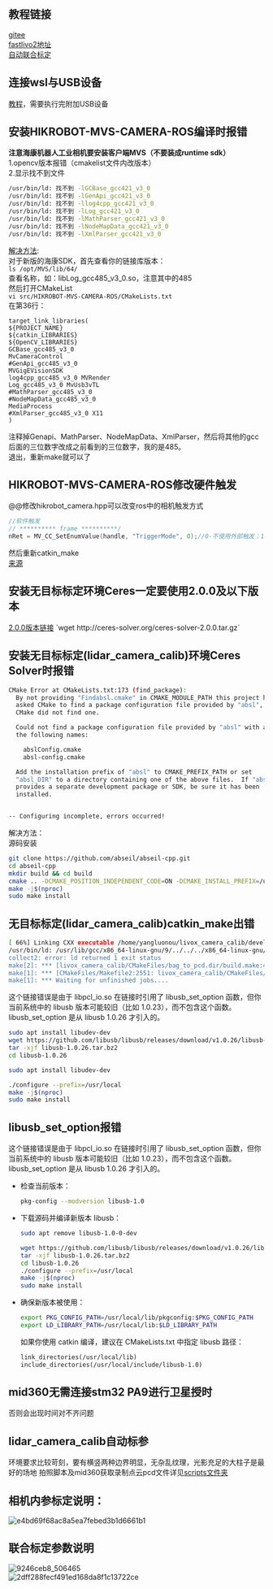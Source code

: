 ## 教程链接
[gitee](https://gitee.com/gwmunan/ros2/wikis/pages?sort_id=10536766&doc_id=4855084)  
[fastlivo2地址](https://github.com/hku-mars/FAST-LIVO2)  
[自动联合标定](https://github.com/hku-mars/livox_camera_calib/tree/master)  
## 连接wsl与USB设备
[教程](https://learn.microsoft.com/zh-cn/windows/wsl/connect-usb)，需要执行完附加USB设备  
## 安装HIKROBOT-MVS-CAMERA-ROS编译时报错
**注意海康机器人工业相机要安装客户端MVS（不要装成runtime sdk）**  
1.opencv版本报错（cmakelist文件内改版本）  
2.显示找不到文件  
```bash
/usr/bin/ld: 找不到 -lGCBase_gcc421_v3_0
/usr/bin/ld: 找不到 -lGenApi_gcc421_v3_0
/usr/bin/ld: 找不到 -llog4cpp_gcc421_v3_0
/usr/bin/ld: 找不到 -lLog_gcc421_v3_0
/usr/bin/ld: 找不到 -lMathParser_gcc421_v3_0
/usr/bin/ld: 找不到 -lNodeMapData_gcc421_v3_0
/usr/bin/ld: 找不到 -lXmlParser_gcc421_v3_0
```
[解决方法](https://github.com/luckyluckydadada/HIKROBOT-MVS-CAMERA-ROS/issues/12):  
对于新版的海康SDK，首先查看你的链接库版本：  
`ls /opt/MVS/lib/64/`  
查看名称，如：libLog_gcc485_v3_0.so，注意其中的485  
然后打开CMakeList  
`vi src/HIKROBOT-MVS-CAMERA-ROS/CMakeLists.txt`  
在第36行：  
```
target_link_libraries(
${PROJECT_NAME}
${catkin_LIBRARIES}
${OpenCV_LIBRARIES}
GCBase_gcc485_v3_0
MvCameraControl
#GenApi_gcc485_v3_0
MVGigEVisionSDK
log4cpp_gcc485_v3_0 MVRender
Log_gcc485_v3_0 MvUsb3vTL
#MathParser_gcc485_v3_0
#NodeMapData_gcc485_v3_0
MediaProcess
#XmlParser_gcc485_v3_0 X11
)
```
注释掉Genapi、MathParser、NodeMapData、XmlParser，然后将其他的gcc后面的三位数字改成之前看到的三位数字，我的是485。  
退出，重新make就可以了  
## HIKROBOT-MVS-CAMERA-ROS修改硬件触发
@@修改hikrobot_camera.hpp可以改变ros中的相机触发方式  
```hpp
//软件触发  
// ********** frame **********/
nRet = MV_CC_SetEnumValue(handle, "TriggerMode", 0);//0-不使用外部触发；1-使用外部触发
```  
然后重新catkin_make  
[来源](https://github.com/luckyluckydadada/HIKROBOT-MVS-CAMERA-ROS/issues/7)  
## 安装无目标标定环境Ceres一定要使用2.0.0及以下版本
[2.0.0版本链接]([https://ceres-solver.googlesource.com/ceres-solver/+/refs/tags/1.14.0](http://ceres-solver.org/ceres-solver-2.0.0.tar.gz))  
`wget http://ceres-solver.org/ceres-solver-2.0.0.tar.gz`  
## 安装无目标标定(lidar_camera_calib)环境Ceres Solver时报错
```bash
CMake Error at CMakeLists.txt:173 (find_package):
  By not providing "Findabsl.cmake" in CMAKE_MODULE_PATH this project has
  asked CMake to find a package configuration file provided by "absl", but
  CMake did not find one.

  Could not find a package configuration file provided by "absl" with any of
  the following names:

    abslConfig.cmake
    absl-config.cmake

  Add the installation prefix of "absl" to CMAKE_PREFIX_PATH or set
  "absl_DIR" to a directory containing one of the above files.  If "absl"
  provides a separate development package or SDK, be sure it has been
  installed.


-- Configuring incomplete, errors occurred!
```
解决方法：  
源码安装  
```bash
git clone https://github.com/abseil/abseil-cpp.git
cd abseil-cpp
mkdir build && cd build
cmake .. -DCMAKE_POSITION_INDEPENDENT_CODE=ON -DCMAKE_INSTALL_PREFIX=/usr/local
make -j$(nproc)
sudo make install
```
## 无目标标定(lidar_camera_calib)catkin_make出错
```bash
[ 66%] Linking CXX executable /home/yangluonou/livox_camera_calib/devel/lib/livox_camera_calib/bag_to_pcd
/usr/bin/ld: /usr/lib/gcc/x86_64-linux-gnu/9/../../../x86_64-linux-gnu/libpcl_io.so: undefined reference to `libusb_set_option'
collect2: error: ld returned 1 exit status
make[2]: *** [livox_camera_calib/CMakeFiles/bag_to_pcd.dir/build.make:452: /home/yangluonou/livox_camera_calib/devel/lib/livox_camera_calib/bag_to_pcd] Error 1
make[1]: *** [CMakeFiles/Makefile2:2551: livox_camera_calib/CMakeFiles/bag_to_pcd.dir/all] Error 2
make[1]: *** Waiting for unfinished jobs....
```
这个链接错误是由于 libpcl_io.so 在链接时引用了 libusb_set_option 函数，但你当前系统中的 libusb 版本可能较旧（比如 1.0.23），而不包含这个函数。libusb_set_option 是从 libusb 1.0.26 才引入的。  
```bash
sudo apt install libudev-dev
wget https://github.com/libusb/libusb/releases/download/v1.0.26/libusb-1.0.26.tar.bz2
tar -xjf libusb-1.0.26.tar.bz2
cd libusb-1.0.26

sudo apt install libudev-dev

./configure --prefix=/usr/local
make -j$(nproc)
sudo make install
```
## libusb_set_option报错
这个链接错误是由于 libpcl_io.so 在链接时引用了 libusb_set_option 函数，但你当前系统中的 libusb 版本可能较旧（比如 1.0.23），而不包含这个函数。libusb_set_option 是从 libusb 1.0.26 才引入的。  
- 检查当前版本：  
  ```bash
  pkg-config --modversion libusb-1.0
  ```
- 下载源码并编译新版本 libusb：  
  ```bash
  sudo apt remove libusb-1.0-0-dev
  
  wget https://github.com/libusb/libusb/releases/download/v1.0.26/libusb-1.0.26.tar.bz2
  tar -xjf libusb-1.0.26.tar.bz2
  cd libusb-1.0.26
  ./configure --prefix=/usr/local
  make -j$(nproc)
  sudo make install
  ```
- 确保新版本被使用：
  ```bash
  export PKG_CONFIG_PATH=/usr/local/lib/pkgconfig:$PKG_CONFIG_PATH
  export LD_LIBRARY_PATH=/usr/local/lib:$LD_LIBRARY_PATH
  ```
  如果你使用 catkin 编译，建议在 CMakeLists.txt 中指定 libusb 路径：
  ```txt
  link_directories(/usr/local/lib)
  include_directories(/usr/local/include/libusb-1.0)
  ```
## mid360无需连接stm32 PA9进行卫星授时
否则会出现时间对不齐问题
## lidar_camera_calib自动标参
环境要求比较苛刻，要有横竖两种边界明显，无杂乱纹理，光影充足的大柱子是最好的场地
拍照脚本及mid360获取录制点云pcd文件详见[scripts文件夹](scripts/get_pic)  
## 相机内参标定说明：
![e4bd69f68ac8a5ea7febed3b1d6661b1](https://github.com/user-attachments/assets/965b4673-3789-447c-a860-c80fc8a4b656)  
## 联合标定参数说明 
![9246ceb8_506465](https://github.com/user-attachments/assets/f993ebe8-93d0-4938-b722-a20579a1bdc5)  
![2dff288fecf491ed168da8f1c13722ce](https://github.com/user-attachments/assets/741e1f2b-ef76-4a23-b41b-c713f9b8e1e3)



